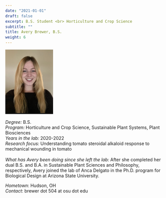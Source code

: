 ```yaml
---
date: "2021-01-01"
draft: false
excerpt: B.S. Student <br> Horticulture and Crop Science
subtitle: ""
title: Avery Brewer, B.S.
weight: 6
---
```


<p align="left"> 
<img src=featured.jpeg width="30%" alt="photo of avery brewer">
</p>

*Degree:* B.S. <br>
*Program:* Horticulture and Crop Science, Sustainable Plant Systems, Plant Biosciences <br>
*Years in the lab:* 2020-2022 <br>
*Research focus:* Understanding tomato steroidal alkaloid response to mechanical wounding in tomato
<br> <br>
*What has Avery been doing since she left the lab:* After she completed her dual B.S. and B.A. in Sustainable Plant Sciences and Philosophy, respectively, Avery joined the lab of Anca Delgato in the Ph.D. program for Biological Design at Arizona State University. <br>

*Hometown*: Hudson, OH<br>
*Contact*: brewer dot 504 at osu dot edu